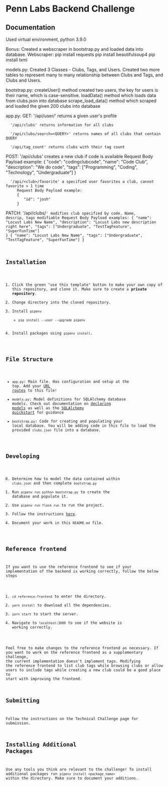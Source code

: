 # Penn Labs Backend Challenge

## Documentation

Used virtual environment, python 3.9.0

Bonus: Created a webscraper in bootstrap.py and loaded data into database.
Webscraper:
   pip install requests
   pip install beautifulsoup4
   pip install lxml

models.py: 
   Created 3 Classes - Clubs, Tags, and Users.
   Created two more tables to represent many to many relationship between Clubs and Tags, and Clubs and Users.

bootstrap.py: 
   createUser() method created two users, the key for users is their name, which is case-sensitive.
   loadData() method which loads data from clubs.json into database
   scrape_load_data() method which scraped and loaded the given 200 clubs into database

app.py:
   GET: 
      '/api/user/<username>'  returns a given user's profile
      
      '/api/clubs' returns information for all clubs
      
      '/api/clubs/search=<QUERY>' returns names of all clubs that contain QUERY
      
      '/api/tag_count' returns clubs with their tag count
   
   POST:
      '/api/clubs' creates a new club if code is available
         Request Body Payload example: 
         {
            "code": "codingclubcode",
            "name": "Code Club",
            "description": "We do code",
            "tags": ["Programming", "Coding", "Technology", "Undergraduate"]
         }
      
      '/api/<club>/favorite' a specified user favorites a club, cannot favorite > 1 time
         Request Body Payload example:
         {
            "id": "josh"
         }
   
   PATCH:
      '/api/clubs/<code>' modifies club specified by code. Name, descrip, tags modifiable
         Request Body Payload examples:
         {
            "name": "Locust Labs New Name",
            "description": "Locust Labs new description right here",
            "tags": ["Undergraduate", "TestTagFeature", "SuperFunTime"]
         }
         {
            "name": "Locust Labs New Name",
            "tags": ["Undergraduate", "TestTagFeature", "SuperFunTime"]
         }
      

## Installation

1. Click the green "use this template" button to make your own copy of this repository, and clone it. Make sure to create a **private repository**.
2. Change directory into the cloned repository.
3. Install `pipenv`
   - `pip install --user --upgrade pipenv`
4. Install packages using `pipenv install`.

## File Structure

- `app.py`: Main file. Has configuration and setup at the top. Add your [URL routes](https://flask.palletsprojects.com/en/1.1.x/quickstart/#routing) to this file!
- `models.py`: Model definitions for SQLAlchemy database models. Check out documentation on [declaring models](https://flask-sqlalchemy.palletsprojects.com/en/2.x/models/) as well as the [SQLAlchemy quickstart](https://flask-sqlalchemy.palletsprojects.com/en/2.x/quickstart/#quickstart) for guidance
- `bootstrap.py`: Code for creating and populating your local database. You will be adding code in this file to load the provided `clubs.json` file into a database.

## Developing

0. Determine how to model the data contained within `clubs.json` and then complete `bootstrap.py`
1. Run `pipenv run python bootstrap.py` to create the database and populate it.
2. Use `pipenv run flask run` to run the project.
3. Follow the instructions [here](https://www.notion.so/pennlabs/Backend-Challenge-Fall-20-31461f3d91ad4f46adb844b1e112b100).
4. Document your work in this `README.md` file.

## Reference frontend

If you want to use the reference frontend to see if your implementation of the
backend is working correctly, follow the below steps

1. `cd reference-frontend` to enter the directory.
2. `yarn install` to download all the dependencies.
3. `yarn start` to start the server.
4. Navigate to `localhost:3000` to see if the website is working correctly.

Feel free to make changes to the reference frontend as necessary. If you want
to work on the reference frontend as a supplementary challenge, the current
implementation doesn't implement _tags_. Modifying the reference frontend to
list club tags while browsing clubs or allow users to include tags while
creating a new club could be a good place to start with improving the frontend.

## Submitting

Follow the instructions on the Technical Challenge page for submission.

## Installing Additional Packages

Use any tools you think are relevant to the challenge! To install additional packages
run `pipenv install <package_name>` within the directory. Make sure to document your additions.

